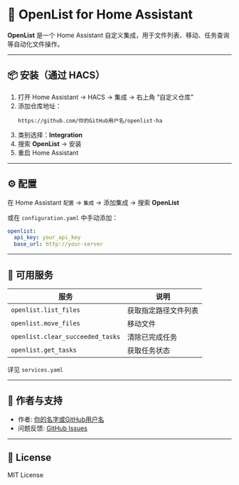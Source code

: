 # 🧩 OpenList for Home Assistant

**OpenList** 是一个 Home Assistant 自定义集成，用于文件列表、移动、任务查询等自动化文件操作。

---

## 📦 安装（通过 HACS）

1. 打开 Home Assistant → HACS → 集成 → 右上角 “自定义仓库”
2. 添加仓库地址：
   ```
   https://github.com/你的GitHub用户名/openlist-ha
   ```
3. 类别选择：**Integration**
4. 搜索 **OpenList** → 安装
5. 重启 Home Assistant

---

## ⚙️ 配置

在 Home Assistant `配置` → `集成` → 添加集成 → 搜索 **OpenList**

或在 `configuration.yaml` 中手动添加：
```yaml
openlist:
  api_key: your_api_key
  base_url: http://your-server
```

---

## 🧰 可用服务

| 服务 | 说明 |
|------|------|
| `openlist.list_files` | 获取指定路径文件列表 |
| `openlist.move_files` | 移动文件 |
| `openlist.clear_succeeded_tasks` | 清除已完成任务 |
| `openlist.get_tasks` | 获取任务状态 |

详见 `services.yaml`

---

## 🧠 作者与支持

- 作者: [你的名字或GitHub用户名](https://github.com/你的GitHub用户名)
- 问题反馈: [GitHub Issues](https://github.com/你的GitHub用户名/openlist-ha/issues)

---

## 🪪 License
MIT License
